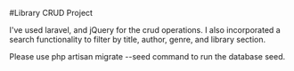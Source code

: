 #Library CRUD Project

I've used laravel, and jQuery for the crud operations. I also incorporated a search functionality to filter by title, author, genre, and library section.

Please use php artisan migrate --seed command to run the database seed.